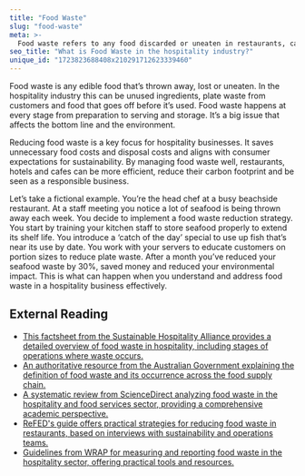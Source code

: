 ```yaml
---
title: "Food Waste"
slug: "food-waste"
meta: >-
  Food waste refers to any food discarded or uneaten in restaurants, cafes, bars, and hotels. Reducing food waste boosts sustainability, saves costs, and improves efficiency.
seo_title: "What is Food Waste in the hospitality industry?"
unique_id: "1723823688408x210291712623339460"
---
```


Food waste is any edible food that’s thrown away, lost or uneaten. In the hospitality industry this can be unused ingredients, plate waste from customers and food that goes off before it’s used. Food waste happens at every stage from preparation to serving and storage. It’s a big issue that affects the bottom line and the environment.

Reducing food waste is a key focus for hospitality businesses. It saves unnecessary food costs and disposal costs and aligns with consumer expectations for sustainability. By managing food waste well, restaurants, hotels and cafes can be more efficient, reduce their carbon footprint and be seen as a responsible business.

Let’s take a fictional example. You’re the head chef at a busy beachside restaurant. At a staff meeting you notice a lot of seafood is being thrown away each week. You decide to implement a food waste reduction strategy. You start by training your kitchen staff to store seafood properly to extend its shelf life. You introduce a ‘catch of the day’ special to use up fish that’s near its use by date. You work with your servers to educate customers on portion sizes to reduce plate waste. After a month you’ve reduced your seafood waste by 30%, saved money and reduced your environmental impact. This is what can happen when you understand and address food waste in a hospitality business effectively.

## External Reading

- [This factsheet from the Sustainable Hospitality Alliance provides a detailed overview of food waste in hospitality, including stages of operations where waste occurs.](https://sustainablehospitalityalliance.org/wp-content/uploads/2021/06/Food-waste-factsheet.pdf)
- [An authoritative resource from the Australian Government explaining the definition of food waste and its occurrence across the food supply chain.](https://www.dcceew.gov.au/environment/protection/waste/food-waste#:~:text=Food%20waste%20is%20food%20intended,food%20supply%20and%20consumption%20chain.)
- [A systematic review from ScienceDirect analyzing food waste in the hospitality and food services sector, providing a comprehensive academic perspective.](https://www.sciencedirect.com/science/article/pii/S0959652620329061)
- [ReFED's guide offers practical strategies for reducing food waste in restaurants, based on interviews with sustainability and operations teams.](https://refed.org/downloads/Restaurant_Guide_Web.pdf)
- [Guidelines from WRAP for measuring and reporting food waste in the hospitality sector, offering practical tools and resources.](https://www.wrap.ngo/resources/measuring-and-reporting-food-waste-hospitality-and-food-service)